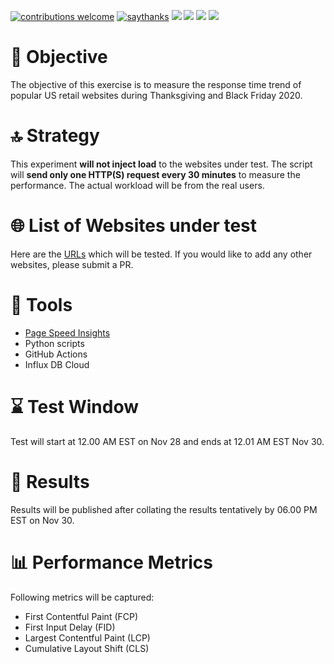 [![contributions welcome](https://img.shields.io/badge/contributions-welcome-1EAEDB)]()
[![saythanks](https://img.shields.io/badge/say-thanks-1EAEDB.svg)](https://saythanks.io/to/catch.nkn%40gmail.com)
[![](https://img.shields.io/badge/license-MIT-0a0a0a.svg?style=flat&colorA=1EAEDB)](https://qainsights.com)
[![](https://img.shields.io/badge/%E2%9D%A4-QAInsights-0a0a0a.svg?style=flat&colorA=1EAEDB)](https://qainsights.com)
[![](https://img.shields.io/badge/%E2%9D%A4-YouTube%20Channel-0a0a0a.svg?style=flat&colorA=1EAEDB)](https://www.youtube.com/user/QAInsights?sub_confirmation=1)
[![](https://img.shields.io/badge/donate-paypal-1EAEDB)](https://www.paypal.com/paypalme/NAVEENKUMARN)

# 🎯 Objective

The objective of this exercise is to measure the response time trend of popular US retail websites during Thanksgiving and Black Friday 2020.

# 🔝 Strategy

This experiment **will not inject load** to the websites under test. The script will **send only one HTTP(S) request every 30 minutes** to measure the performance. The actual workload will be from the real users.

# 🌐 List of Websites under test

Here are the [URLs](urls.yaml) which will be tested. If you would like to add any other websites, please submit a PR.

# 🔧 Tools

- [Page Speed Insights](https://developers.google.com/speed/docs/insights/v5/about)
- Python scripts
- GitHub Actions
- Influx DB Cloud

# ⌛ Test Window

Test will start at 12.00 AM EST on Nov 28 and ends at 12.01 AM EST Nov 30.

# 🔢 Results

Results will be published after collating the results tentatively by 06.00 PM EST on Nov 30.

# 📊 Performance Metrics

Following metrics will be captured:

 - First Contentful Paint (FCP)
 - First Input Delay (FID)
 - Largest Contentful Paint (LCP)
 - Cumulative Layout Shift (CLS)